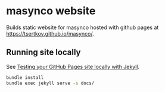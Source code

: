 # masynco website

Builds static website for masynco hosted with github pages at https://tsertkov.github.io/masynco/.

## Running site locally

See [Testing your GitHub Pages site locally with Jekyll](https://docs.github.com/en/pages/setting-up-a-github-pages-site-with-jekyll/testing-your-github-pages-site-locally-with-jekyll).

```bash
bundle install
bundle exec jekyll serve -s docs/
```
